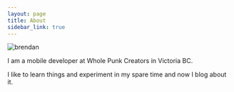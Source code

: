 ```yaml
---
layout: page
title: About
sidebar_link: true
---
```


![brendan](https://pbs.twimg.com/profile_images/992172391366250496/iHyo05AS_200x200.jpg "Brendan Innis")

I am a mobile developer at Whole Punk Creators in Victoria BC.

I like to learn things and experiment in my spare time and now I blog about it.
